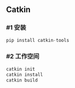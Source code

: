 ## Catkin 

### #1 安装 


```cpp
pip install catkin-tools
```

### #2 工作空间

```cpp
catkin init
catkin install
catkin build
```

